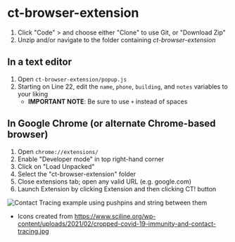 # ct-browser-extension

1. Click "Code" > and choose either "Clone" to use Git, or "Download Zip"
2. Unzip and/or navigate to the folder containing *ct-browser-extension*

## In a text editor
1. Open `ct-browser-extension/popup.js`
2. Starting on Line 22, edit the `name`, `phone`, `building`, and `notes` variables to your liking
    - **IMPORTANT NOTE**: Be sure to use `+` instead of spaces

## In Google Chrome (or alternate Chrome-based browser)
1. Open `chrome://extensions/`
2. Enable "Developer mode" in top right-hand corner
3. Click on "Load Unpacked"
4. Select the "ct-browser-extension" folder
5. Close extensions tab; open any valid URL (e.g. google.com)
6. Launch Extension by clicking Extension and then clicking CT! button

![Contact Tracing example using pushpins and string between them](https://github.com/jcbmrrs/ct-browser-extension/blob/main/img/icon256.png?raw=true)

- Icons created from https://www.sciline.org/wp-content/uploads/2021/02/cropped-covid-19-immunity-and-contact-tracing.jpg
